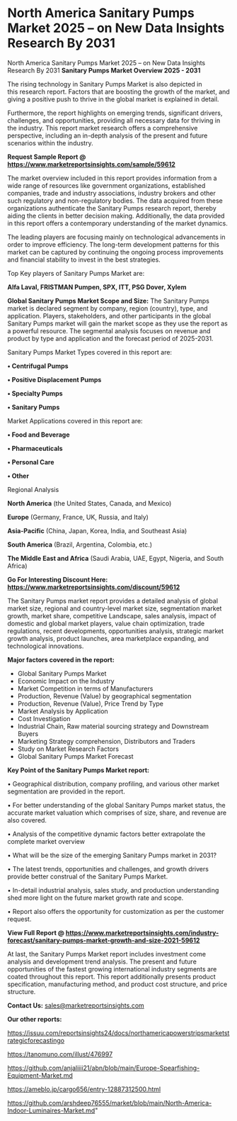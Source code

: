 # North America Sanitary Pumps Market 2025 – on New Data Insights Research By 2031
North America Sanitary Pumps Market 2025 – on New Data Insights Research By 2031
<Strong> Sanitary Pumps Market Overview 2025 - 2031</strong>

The rising technology in Sanitary Pumps Market is also depicted in this research report. Factors that are boosting the growth of the market, and giving a positive push to thrive in the global market is explained in detail.

Furthermore, the report highlights on emerging trends, significant drivers, challenges, and opportunities, providing all necessary data for thriving in the industry. This report market research offers a comprehensive perspective, including an in-depth analysis of the present and future scenarios within the industry.

<strong>Request Sample Report @ <a href=https://www.marketreportsinsights.com/sample/59612>https://www.marketreportsinsights.com/sample/59612</a></strong>

The market overview included in this report provides information from a wide range of resources like government organizations, established companies, trade and industry associations, industry brokers and other such regulatory and non-regulatory bodies. The data acquired from these organizations authenticate the Sanitary Pumps research report, thereby aiding the clients in better decision making. Additionally, the data provided in this report offers a contemporary understanding of the market dynamics.

The leading players are focusing mainly on technological advancements in order to improve efficiency. The long-term development patterns for this market can be captured by continuing the ongoing process improvements and financial stability to invest in the best strategies.

Top Key players of Sanitary Pumps Market are:

<strong>Alfa Laval, FRISTMAN Pumpen, SPX, ITT, PSG Dover, Xylem</strong>

<strong><b>Global Sanitary Pumps Market Scope and Size:</b></strong>
The Sanitary Pumps market is declared segment by company, region (country), type, and application. Players, stakeholders, and other participants in the global Sanitary Pumps market will gain the market scope as they use the report as a powerful resource. The segmental analysis focuses on revenue and product by type and application and the forecast period of 2025-2031.

Sanitary Pumps Market Types covered in this report are:

<strong>• Centrifugal Pumps

• Positive Displacement Pumps

• Specialty Pumps

• Sanitary Pumps</strong>

Market Applications covered in this report are:

<strong>• Food and Beverage

• Pharmaceuticals

• Personal Care

• Other</strong> 

Regional Analysis

<strong>North America</strong> (the United States, Canada, and Mexico)

<strong>Europe</strong> (Germany, France, UK, Russia, and Italy)

<strong>Asia-Pacific</strong> (China, Japan, Korea, India, and Southeast Asia)

<strong>South America</strong> (Brazil, Argentina, Colombia, etc.)

<strong>The Middle East and Africa</strong> (Saudi Arabia, UAE, Egypt, Nigeria, and South Africa)

<strong>Go For Interesting Discount Here: <a href=https://www.marketreportsinsights.com/discount/59612>https://www.marketreportsinsights.com/discount/59612</a></strong>

The Sanitary Pumps market report provides a detailed analysis of global market size, regional and country-level market size, segmentation market growth, market share, competitive Landscape, sales analysis, impact of domestic and global market players, value chain optimization, trade regulations, recent developments, opportunities analysis, strategic market growth analysis, product launches, area marketplace expanding, and technological innovations.

<strong><b>Major factors covered in the report:</b></strong>
<ul>
  <li>Global Sanitary Pumps Market </li>
  <li>Economic Impact on the Industry</li>
  <li>Market Competition in terms of Manufacturers</li>
  <li>Production, Revenue (Value) by geographical segmentation</li>
  <li>Production, Revenue (Value), Price Trend by Type</li>
  <li>Market Analysis by Application</li>
  <li>Cost Investigation</li>
  <li>Industrial Chain, Raw material sourcing strategy and Downstream Buyers</li>
  <li>Marketing Strategy comprehension, Distributors and Traders</li>
  <li>Study on Market Research Factors</li>
  <li>Global Sanitary Pumps Market Forecast</li>
</ul>

<strong><b>Key Point of the Sanitary Pumps Market report:</b></strong>

• Geographical distribution, company profiling, and various other market segmentation are provided in the report.

• For better understanding of the global Sanitary Pumps market status, the accurate market valuation which comprises of size, share, and revenue are also covered.

• Analysis of the competitive dynamic factors better extrapolate the complete market overview

• What will be the size of the emerging Sanitary Pumps market in 2031?

• The latest trends, opportunities and challenges, and growth drivers provide better construal of the Sanitary Pumps Market.

• In-detail industrial analysis, sales study, and production understanding shed more light on the future market growth rate and scope.

• Report also offers the opportunity for customization as per the customer request.

<strong><b>View Full Report @ <a href=https://www.marketreportsinsights.com/industry-forecast/sanitary-pumps-market-growth-and-size-2021-59612>https://www.marketreportsinsights.com/industry-forecast/sanitary-pumps-market-growth-and-size-2021-59612</a></b></strong>


At last, the Sanitary Pumps Market report includes investment come analysis and development trend analysis. The present and future opportunities of the fastest growing international industry segments are coated throughout this report. This report additionally presents product specification, manufacturing method, and product cost structure, and price structure.

<strong>Contact Us:</strong>
sales@marketreportsinsights.com

<strong>Our other reports:</strong>

<a href=https://issuu.com/reportsinsights24/docs/northamericapowerstripsmarketstrategicforecastingo>https://issuu.com/reportsinsights24/docs/northamericapowerstripsmarketstrategicforecastingo</a>

<a href=https://tanomuno.com/illust/476997>https://tanomuno.com/illust/476997</a>

<a href=https://github.com/anjaliiii21/abn/blob/main/Europe-Spearfishing-Equipment-Market.md>https://github.com/anjaliiii21/abn/blob/main/Europe-Spearfishing-Equipment-Market.md</a>

<a href=https://ameblo.jp/cargo656/entry-12887312500.html>https://ameblo.jp/cargo656/entry-12887312500.html</a>

<a href=https://github.com/arshdeep76555/market/blob/main/North-America-Indoor-Luminaires-Market.md>https://github.com/arshdeep76555/market/blob/main/North-America-Indoor-Luminaires-Market.md</a>"
